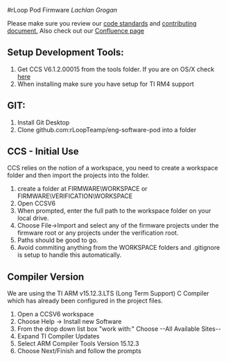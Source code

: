 #rLoop Pod Firmware
_Lachlan Grogan_

Please make sure you review our [code standards](FIRMWARE/CODE_STANDARD/rloop_code_standard.txt)
and [contributing document.](CONTRIBUTING.md) Also check out our [Confluence page](http://confluence.rloop.org/display/SD/CTRL+Team+Page)

Setup Development Tools:
-----------------------------
1. Get CCS V6.1.2.00015 from the tools folder.
If you are on OS/X check [here](http://processors.wiki.ti.com/index.php/Category:Code_Composer_Studio_v6?keyMatch=CCSV6&tisearch=Search-EN-Everything)
2. When installing make sure you have setup for TI RM4 support


GIT:
-----------------------------
1. Install Git Desktop
2. Clone github.com:rLoopTeamp/eng-software-pod into a folder


CCS - Initial Use
-----------------------------
CCS relies on the notion of a workspace, you need to create a workspace folder and then import the projects into the folder.

1. create a folder at FIRMWARE\WORKSPACE or FIRMWARE\VERIFICATION\WORKSPACE
2. Open CCSV6
3. When prompted, enter the full path to the workspace folder on your local drive.
4. Choose File->Import and select any of the firmware projects under the firmware root or any projects under the verification root.
5. Paths should be good to go.
6. Avoid commiting anything from the WORKSPACE folders and .gitignore is setup to handle this automatically.

Compiler Version
-----------------------------
We are using the TI ARM v15.12.3.LTS (Long Term Support) C Compiler which has already been configured in the project files.

1. Open a CCSV6 workspace
2. Choose Help -> Install new Software
3. From the drop down list box "work with:" Choose --All Available Sites--
4. Expand TI Compiler Updates
5. Select ARM Compiler Tools Version 15.12.3
6. Choose Next/Finish and follow the prompts






